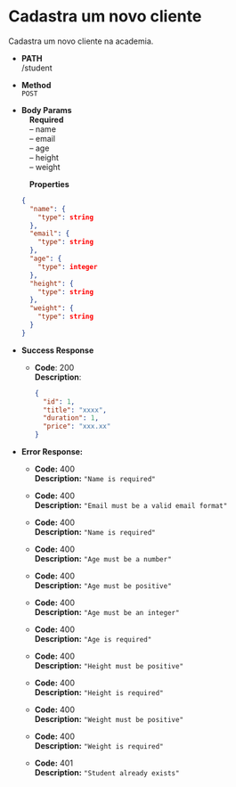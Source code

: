 # Cadastra um novo cliente

Cadastra um novo cliente na academia.

- **PATH** <br />
  /student

- **Method** <br />
  `POST`

- **Body Params** <br />
  &emsp;**Required** <br />
  &emsp;&ndash; name <br />
  &emsp;&ndash; email <br />
  &emsp;&ndash; age <br />
  &emsp;&ndash; height <br />
  &emsp;&ndash; weight

  &emsp;**Properties**

  ```json
  {
    "name": {
      "type": string
    },
    "email": {
      "type": string
    },
    "age": {
      "type": integer
    },
    "height": {
      "type": string
    },
    "weight": {
      "type": string
    }
  }
  ```

- **Success Response**

  - **Code**: 200 <br />
    **Description**:
    ```json
    {
      "id": 1,
      "title": "xxxx",
      "duration": 1,
      "price": "xxx.xx"
    }
    ```

- **Error Response:**

  - **Code:** 400 <br />
    **Description:** `"Name is required"`

  - **Code:** 400 <br />
    **Description:** `"Email must be a valid email format"`

  - **Code:** 400 <br />
    **Description:** `"Name is required"`

  - **Code:** 400 <br />
    **Description:** `"Age must be a number"`

  - **Code:** 400 <br />
    **Description:** `"Age must be positive"`

  - **Code:** 400 <br />
    **Description:** `"Age must be an integer"`

  - **Code:** 400 <br />
    **Description:** `"Age is required"`

  - **Code:** 400 <br />
    **Description:** `"Height must be positive"`

  - **Code:** 400 <br />
    **Description:** `"Height is required"`

  - **Code:** 400 <br />
    **Description:** `"Weight must be positive"`

  - **Code:** 400 <br />
    **Description:** `"Weight is required"`

  - **Code:** 401 <br />
    **Description:** `"Student already exists"`

